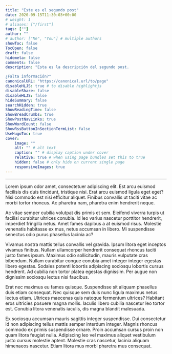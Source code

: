 ```yaml
---
title: "Este es el segundo post"
date: 2020-09-15T11:30:03+00:00
# weight: 1
# aliases: ["/first"]
tags: [""]
author: ""
# author: ["Me", "You"] # multiple authors
showToc: false
TocOpen: false
draft: false
hidemeta: false
comments: false
description: "Esta es la descripción del segundo post. 

¿Falta información?"
canonicalURL: "https://canonical.url/to/page"
disableHLJS: true # to disable highlightjs
disableShare: false
disableHLJS: false
hideSummary: false
searchHidden: true
ShowReadingTime: false
ShowBreadCrumbs: true
ShowPostNavLinks: true
ShowWordCount: false
ShowRssButtonInSectionTermList: false
UseHugoToc: true
cover:
    image: ""
    alt: "" # alt text
    caption: "" # display caption under cover
    relative: true # when using page bundles set this to true
    hidden: false # only hide on current single page
    responsiveImages: true
---
```

---
Lorem ipsum odor amet, consectetuer adipiscing elit. Est arcu euismod facilisis dis duis tincidunt, tristique nisi. Erat arcu euismod ligula eget eget? Nisi commodo est nisi efficitur aliquet. Finibus convallis ut taciti vitae ac morbi tortor rhoncus. Ac pharetra nam, pharetra enim hendrerit neque.

Ac vitae semper cubilia volutpat dis primis et sem. Eleifend viverra turpis ut facilisi curabitur ultrices conubia. Id leo varius nascetur porttitor hendrerit, imperdiet fringilla netus. Amet fames dapibus a at euismod risus. Molestie venenatis habitasse ex mus, netus accumsan in libero. Mi suspendisse senectus odio purus phasellus lacinia ac?

Vivamus nostra mattis tellus convallis vel gravida. Ipsum litora eget inceptos vivamus finibus. Nullam ullamcorper hendrerit consequat rhoncus taciti justo fames ipsum. Maximus odio sollicitudin, mauris vulputate cras bibendum. Nullam curabitur congue conubia amet integer integer egestas libero egestas. Sodales potenti lobortis adipiscing sociosqu lobortis cursus hendrerit. Ad cubilia non tortor platea egestas dignissim. Per augue non dignissim sociosqu lectus nisi faucibus.

Erat nec maximus eu fames quisque. Suspendisse sit aliquam phasellus duis etiam consequat. Nec quisque sem duis nunc ligula maximus netus lectus etiam. Ultrices maecenas quis natoque fermentum ultrices? Habitant eros ultricies posuere magna mollis. Iaculis libero cubilia nascetur leo tortor est. Conubia litora venenatis iaculis, dis magna blandit malesuada.

Ex sociosqu accumsan mauris sagittis integer suspendisse. Dui consectetur id non adipiscing tellus mattis semper interdum integer. Magnis rhoncus commodo ex primis suspendisse ornare. Proin accumsan cursus proin non quam litora feugiat nulla. Adipiscing leo vel maximus aliquet vestibulum justo cursus molestie aptent. Molestie cras nascetur, lacinia aliquam himenaeos nascetur. Etiam litora mus morbi pharetra mus consequat.
